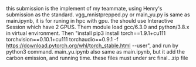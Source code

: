this submission is the implement of my teammate, using Henry's submission as the standard.
vgg_mnistprepped.py or main_yu.py is same as main.ipynb, it is for runing in hpc with gpu. the should use Interactive Session which have 2 GPUS. Them module load gcc/6.3.0 and python/3.8.x in virtual environment. Then "install pip3 install torch==1.9.1+cu111 torchvision==0.10.1+cu111 torchaudio==0.9.1 -f https://download.pytorch.org/whl/torch_stable.html --user", and run by python3 command.
main_yu.ipynb also same as main.ipynb, but it add the carbon emission, and running time. 
these files must under src final...zip file